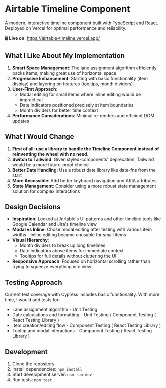 # Airtable Timeline Component

A modern, interactive timeline component built with TypeScript and React. Deployed on Vercel for optimal performance and reliability.

🖥️ **Live on**: https://airtable-timeline.vercel.app/

## What I Like About My Implementation

1. **Smart Space Management**: The lane assignment algorithm efficiently packs items, making great use of horizontal space
2. **Progressive Enhancement**: Starting with basic functionality (item display) and layering on features (tooltips, month dividers)
3. **User-First Approach**: 
   - Modal editing for small items where inline editing would be impractical
   - Date indicators positioned precisely at item boundaries
   - Month dividers for better time context
4. **Performance Considerations**: Minimal re-renders and efficient DOM updates

## What I Would Change

1. **First of all: use a library to handle the Timeline Component instead of reinventing the wheel with no need.**
2. **Switch to Tailwind**: Given styled-components' deprecation, Tailwind would be a more future-proof choice
3. **Better Date Handling**: Use a robust date library like date-fns from the start
4. **More Accessible**: Add better keyboard navigation and ARIA attributes
5. **State Management**: Consider using a more robust state management solution for complex interactions

## Design Decisions

- **Inspiration**: Looked at Airtable's UI patterns and other timeline tools like Google Calendar and Jira's timeline view
- **Modal vs Inline**: Chose modal editing after testing with various item widths - inline editing became unusable for small items
- **Visual Hierarchy**:
  - Month dividers to break up long timelines
  - Date indicators above items for immediate context
  - Tooltips for full details without cluttering the UI
- **Responsive Approach**: Focused on horizontal scrolling rather than trying to squeeze everything into view

## Testing Approach

Current test coverage with Cypress includes basic functionality. With more time, I would add tests for:
  - Lane assignment algorithm - Unit Testing
  - Date calculations and formatting - Unit Testing / Component Testing ( React Testing Library )
  - Item creation/editing flow - Component Testing ( React Testing Library )
  - Tooltip and modal interactions - Component Testing ( React Testing Library )

## Development

1. Clone the repository
2. Install dependencies: `npm install`
3. Start development server: `npm run dev`
4. Run tests: `npm test`
